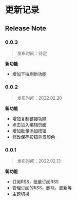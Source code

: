 # 更新记录

## Release Note


### 0.0.3
>发布时间：待定

**新功能**
* 增加下拉刷新功能

### 0.0.2
>发布时间：2022.02.20

**新功能**
* 增加复制链接功能
* 点击进入编辑页面
* 增加批量添加按钮
* 修改保存按钮背景颜色


### 0.0.1
>发布时间：2022.02.13


**新功能**
* 订阅RSS，批量订阅RSS
* 管理订阅的RSS，删除，更新等
* 主题切换